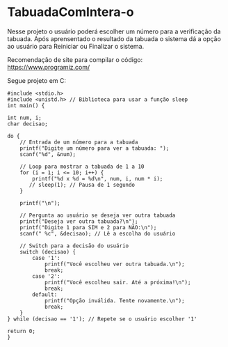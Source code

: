 # TabuadaComIntera-o
Nesse projeto o usuário poderá escolher um número para a verificação da tabuada. Após aprensentado o resultado da tabuada o sistema dá a opção ao usuário para Reiniciar ou Finalizar o sistema.

Recomendação de site para compilar o código: https://www.programiz.com/

Segue projeto em C: 

    #include <stdio.h>
    #include <unistd.h> // Biblioteca para usar a função sleep
    int main() {    

    int num, i;
    char decisao;
    
    do {
        // Entrada de um número para a tabuada
        printf("Digite um número para ver a tabuada: ");
        scanf("%d", &num);

        // Loop para mostrar a tabuada de 1 a 10
        for (i = 1; i <= 10; i++) {
            printf("%d x %d = %d\n", num, i, num * i);
           // sleep(1); // Pausa de 1 segundo
        }
        
        printf("\n");
        
        // Pergunta ao usuário se deseja ver outra tabuada
        printf("Deseja ver outra tabuada?\n");
        printf("Digite 1 para SIM e 2 para NÃO:\n");
        scanf(" %c", &decisao); // Lê a escolha do usuário

        // Switch para a decisão do usuário
        switch (decisao) {
            case '1':
                printf("Você escolheu ver outra tabuada.\n");
                break;
            case '2':
                printf("Você escolheu sair. Até a próxima!\n");
                break;
            default:
                printf("Opção inválida. Tente novamente.\n");
                break;
        }
    } while (decisao == '1'); // Repete se o usuário escolher '1'

    return 0; 
    }



